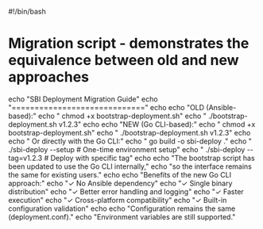 #!/bin/bash
# Migration script - demonstrates the equivalence between old and new approaches

echo "SBI Deployment Migration Guide"
echo "============================="
echo
echo "OLD (Ansible-based):"
echo "  chmod +x bootstrap-deployment.sh"
echo "  ./bootstrap-deployment.sh v1.2.3"
echo
echo "NEW (Go CLI-based):"
echo "  chmod +x bootstrap-deployment.sh"
echo "  ./bootstrap-deployment.sh v1.2.3"
echo
echo "  Or directly with the Go CLI:"
echo "  go build -o sbi-deploy ."
echo "  ./sbi-deploy --setup          # One-time environment setup"
echo "  ./sbi-deploy --tag=v1.2.3     # Deploy with specific tag"
echo
echo "The bootstrap script has been updated to use the Go CLI internally,"
echo "so the interface remains the same for existing users."
echo
echo "Benefits of the new Go CLI approach:"
echo "✓ No Ansible dependency"
echo "✓ Single binary distribution"
echo "✓ Better error handling and logging"
echo "✓ Faster execution"
echo "✓ Cross-platform compatibility"
echo "✓ Built-in configuration validation"
echo
echo "Configuration remains the same (deployment.conf)."
echo "Environment variables are still supported."